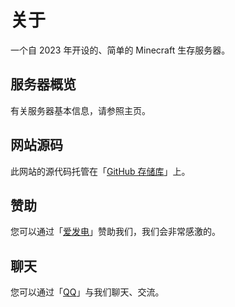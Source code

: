# 关于

一个自 2023 年开设的、简单的  Minecraft 生存服务器。

## 服务器概览

有关服务器基本信息，请参照主页。

## 网站源码

此网站的源代码托管在「[GitHub 存储库](https://github.com/cygbs/BugCraft)」上。

## 赞助

您可以通过「[爱发电](https://afdian.com/a/bugcraft)」赞助我们，我们会非常感激的。

## 聊天

您可以通过「[QQ](https://github.com/cygbs/BugCraft)」与我们聊天、交流。
